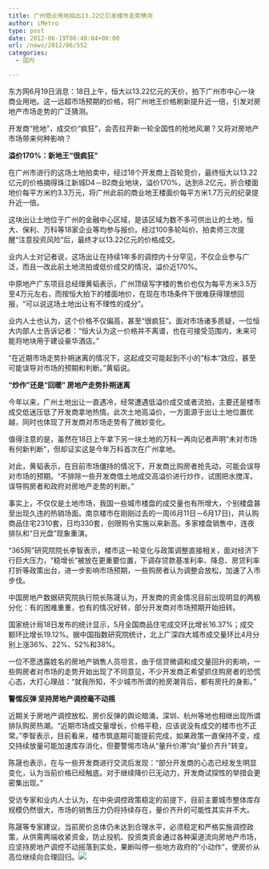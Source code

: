 ```yaml
---
title: 广州商业用地拍出13.22亿引发楼市走势猜测
author: iMetro
type: post
date: 2012-06-19T06:40:04+00:00
url: /news/2012/06/552
categories:
  - 国内

---
```

东方网6月19日消息：18日上午，恒大以13.22亿元的天价，拍下广州市中心一块商业用地。这一远超市场预期的价格，将广州地王价格刷新提升近一倍，引发对房地产市场走势的广泛猜测。

开发商“抢地”，成交价“疯狂”，会否拉开新一轮全国性的抢地风潮？又将对房地产市场带来何种影响？

**溢价170%：新地王“很疯狂”**

在广州市进行的这场土地拍卖中，经过18个开发商上百轮竞价，最终恒大以13.22亿元的价格摘得珠江新城D4－B2商业地块，溢价170%，达到8.2亿元，折合楼面地价每平方米约3.3万元，将广州此前的商业地王楼面价每平方米1.7万元的纪录提升近一倍。

这块出让土地位于广州的金融中心区域，是该区域为数不多可供出让的土地，恒大、保利、万科等18家企业等均参与报价。经过100多轮叫价、拍卖师三次提醒“注意投资风险”后，最终才以13.22亿元的价格成交。

业内人士对记者说，这场出让在持续1年多的调控内十分罕见，不仅企业参与广泛，而且一改此前土地流拍或低价成交的情况，溢价近170%。

中原地产广东项目总经理黄韬表示，广州顶级写字楼的售价也仅为每平方米3.5万至4万元左右，而按恒大拍下的楼面地价，在现在市场条件下很难获得理想回报，“可以说这场土地出让有不理性的成分”。

业内人士也认为，这个价格不仅偏高，甚至“很疯狂”。面对市场诸多质疑，一位恒大内部人士告诉记者：“恒大认为这一价格并不离谱，也在可接受范围内，未来可能将地块用于建设豪华酒店。”

“在近期市场走势扑朔迷离的情况下，这起成交可能起到不小的“标本”效应，甚至可能误导对市场的预期和判断。”黄韬说。

**“炒作”还是“回暖” 房地产走势扑朔迷离**

今年以来，广州土地出让一直遇冷，经常遭遇低溢价成交或者流拍，主要还是楼市成交低迷压低了开发商拿地热情。此次土地高溢价，一方面源于出让土地位置优越，同时也体现了开发商对市场走势有了微妙变化。

值得注意的是，虽然在18日上午拿下另一块土地的万科一再向记者声明“未对市场有何新判断”，但却证实这是今年万科首次在广州拿地。

对此，黄韬表示，在目前市场僵持的情况下，开发商比购房者抢先动，可能会误导对市场的预期。“不排除一些开发商借土地成交高溢价进行炒作，试图把水搅浑，误导购房者和政府对房地产走势的判断。”

事实上，不仅仅是土地市场，我国一些城市楼盘的成交量也有所增大，个别楼盘甚至出现久违的热销场面。南京楼市在刚刚过去的一周(6月11日－6月17日)，共认购商品住宅2310套，日均330套，创限购令实施以来新高。多家楼盘销售中，连夜排队和“日光盘”现象重演。

“365网”研究院院长李智表示，楼市这一轮变化与政策调整直接相关，面对经济下行巨大压力，“稳增长”被放在更重要位置，下调存贷款基准利率、降息、房贷利率打折等政策出台，进一步影响市场预期，一些购房者认为调整会放松，加速了入市步伐。

中国房地产数据研究院执行院长陈晟认为，开发商的资金情况目前出现明显的两极分化：有的困难重重，也有的情况好转，部分开发商对市场预期开始扭转。

国家统计局18日发布的统计显示，5月全国商品住宅成交环比增长16.37%；成交额环比增长19.12%。据中国指数研究院统计，北上广深四大城市成交量环比4月分别上涨36%、22%、52%和38%。

一位不愿透露姓名的房地产销售人员坦言，由于信贷微调和成交量回升的影响，一些购房者对市场的走势开始出现了不同意见，不少开发商正希望抓住购房者的恐慌心态，大打心理战：“就我所知，不少城市所谓的抢房潮背后，都有房托的身影。”

**警惕反弹 坚持房地产调控毫不动摇**

近期关于房地产调控放松、房价反弹的舆论暗涌，深圳、杭州等地也相继出现所谓排队购房热潮。“近期市场成交量增长，价格平稳，应该说没有成交的楼市也不正常。”李智表示，目前看来，楼市筑底期可能提前完成，如果政策一直保持不变，成交持续放量可能加速库存消化，但要警惕市场从“量升价滞”向“量价齐升”转变。

陈晟也表示，在与一些开发商进行交流后发现：“部分开发商的心态已经发生明显变化，认为当前价格已经触底。对于继续降价已无动力，开发商试探性的举措会更密集出现。”

受访专家和业内人士认为，在中央调控政策稳定的前提下，目前主要城市整体库存规模仍然很大，市场的销售压力仍将持续存在，量价齐升的可能性其实并不大。

陈晟等专家建议，当前房价总体仍未达到合理水平，必须稳定和严格实施调控政策，从供需两端收紧资金，防止投机、投资类资金通过各种渠道流向房地产市场，应坚持房地产调控不动摇落到实处，果断叫停一些地方政府的“小动作”，使房价从高位继续向合理回归。![][1]

 [1]: http://pic.ffw.com.cn/upload/c_ffw_com_cn/200811/2008111910443561209.jpg